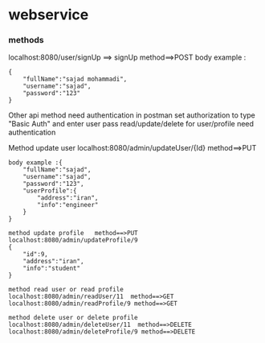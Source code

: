 # webservice
### methods
localhost:8080/user/signUp ==> signUp method==>POST
body example :
```
{
	"fullName":"sajad mohammadi",
	"username":"sajad",
	"password":"123"
}
```


Other api method need authentication
in postman set authorization to type "Basic Auth" and enter user pass
read/update/delete for user/profile need authentication

Method update user
localhost:8080/admin/updateUser/{Id}  method==>PUT

```
body example :{
	"fullName":"sajad",
	"username":"sajad",
	"password":"123",
	"userProfile":{
		"address":"iran",
		"info":"engineer"
	}
}

```

```
method update profile   method==>PUT
localhost:8080/admin/updateProfile/9
{
	"id":9,
	"address":"iran",
	"info":"student"
}

```


```
method read user or read profile
localhost:8080/admin/readUser/11  method==>GET
localhost:8080/admin/readProfile/9 method==>GET

```

```
method delete user or delete profile
localhost:8080/admin/deleteUser/11  method==>DELETE
localhost:8080/admin/deleteProfile/9 method==>DELETE

```
